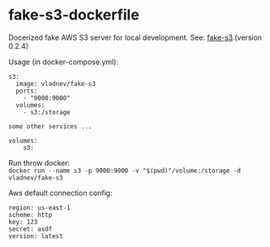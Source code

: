 # fake-s3-dockerfile

Docerized fake AWS S3 server for local development.
See: [fake-s3](https://github.com/jubos/fake-s3).(version 0.2.4)

Usage (in docker-compose.yml):

```
s3:
  image: vladnev/fake-s3
  ports:
    - "9000:9000"
  volumes:
    - s3:/storage

some other services ...

volumes:
    s3:
```

Run throw docker:   
`docker run --name s3 -p 9000:9000 -v "$(pwd)"/volume:/storage -d vladnev/fake-s3`

Aws default connection config:
```
region: us-east-1
scheme: http
key: 123
secret: asdf
version: latest
```
